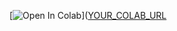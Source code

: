 [![Open In Colab](https://colab.research.google.com/assets/colab-badge.svg)]([YOUR_COLAB_URL](https://colab.research.google.com/github/haeussma/slac_modeling/blob/main/slac_kinetics.ipynb)
